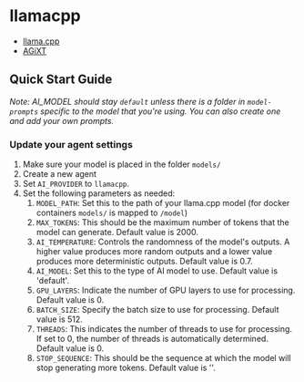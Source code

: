 # llamacpp
- [llama.cpp](https://github.com/ggerganov/llama.cpp)
- [AGiXT](https://github.com/Josh-XT/AGiXT)

## Quick Start Guide
_Note: AI_MODEL should stay `default` unless there is a folder in `model-prompts` specific to the model that you're using. You can also create one and add your own prompts._

### Update your agent settings
1. Make sure your model is placed in the folder `models/`
2. Create a new agent
3. Set `AI_PROVIDER` to `llamacpp`.
4. Set the following parameters as needed:
    1. `MODEL_PATH`: Set this to the path of your llama.cpp model (for docker containers `models/` is mapped to `/model`)
    2. `MAX_TOKENS`: This should be the maximum number of tokens that the model can generate. Default value is 2000.
    3. `AI_TEMPERATURE`: Controls the randomness of the model's outputs. A higher value produces more random outputs and a lower value produces more deterministic outputs. Default value is 0.7.
    4. `AI_MODEL`: Set this to the type of AI model to use. Default value is 'default'.
    5. `GPU_LAYERS`: Indicate the number of GPU layers to use for processing. Default value is 0.
    6. `BATCH_SIZE`: Specify the batch size to use for processing. Default value is 512.
    7. `THREADS`: This indicates the number of threads to use for processing. If set to 0, the number of threads is automatically determined. Default value is 0.
    8. `STOP_SEQUENCE`: This should be the sequence at which the model will stop generating more tokens. Default value is '</s>'.

